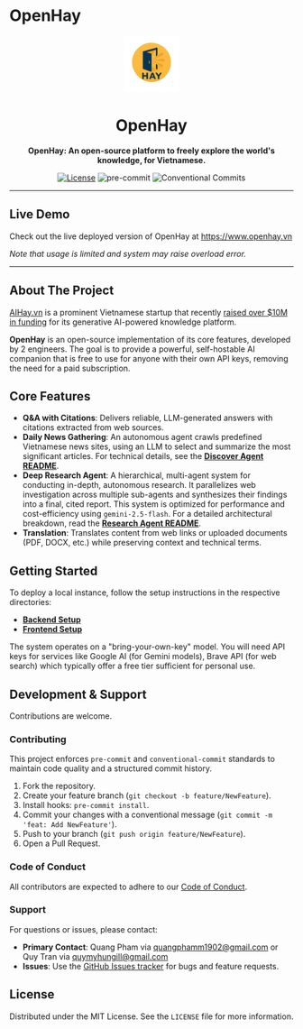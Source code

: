 # OpenHay

<p align="center">
  <a href="https://github.com/openhay-ai/openhay"><img src="./assets/logo-openhay.png" alt="OpenHay Logo" width="100"/></a>
</p>
<h1 align="center">OpenHay</h1>
<p align="center">
  <strong>OpenHay: An open-source platform to freely explore the world's knowledge, for Vietnamese.</strong>
</p>

<p align="center">
    <a href="https://github.com/openhay-ai/openhay/blob/main/LICENSE"><img src="https://img.shields.io/github/license/openhay-ai/openhay" alt="License"/></a>
    <img src="https://img.shields.io/badge/pre--commit-enabled-brightgreen?logo=pre-commit" alt="pre-commit">
    <img src="https://img.shields.io/badge/Conventional%20Commits-1.0.0-yellow.svg" alt="Conventional Commits">
</p>

---

## Live Demo

Check out the live deployed version of OpenHay at https://www.openhay.vn

*Note that usage is limited and system may raise overload error.*

---

## About The Project

[AIHay.vn](https://ai-hay.vn/) is a prominent Vietnamese startup that recently [raised over $10M in funding](https://news.tuoitre.vn/vietnamese-ai-startup-raises-10mn-in-series-a-funding-103250703165541286.htm) for its generative AI-powered knowledge platform.

**OpenHay** is an open-source implementation of its core features, developed by 2 engineers. The goal is to provide a powerful, self-hostable AI companion that is free to use for anyone with their own API keys, removing the need for a paid subscription.

## Core Features

-   **Q&A with Citations**: Delivers reliable, LLM-generated answers with citations extracted from web sources.
-   **Daily News Gathering**: An autonomous agent crawls predefined Vietnamese news sites, using an LLM to select and summarize the most significant articles. For technical details, see the [**Discover Agent README**](./backend/core/agents/discover/README.md).
-   **Deep Research Agent**: A hierarchical, multi-agent system for conducting in-depth, autonomous research. It parallelizes web investigation across multiple sub-agents and synthesizes their findings into a final, cited report. This system is optimized for performance and cost-efficiency using `gemini-2.5-flash`. For a detailed architectural breakdown, read the [**Research Agent README**](./backend/core/agents/research/README.md).
-   **Translation**: Translates content from web links or uploaded documents (PDF, DOCX, etc.) while preserving context and technical terms.

## Getting Started

To deploy a local instance, follow the setup instructions in the respective directories:

-   **[Backend Setup](./backend/README.md)**
-   **[Frontend Setup](./frontend/README.md)**

The system operates on a "bring-your-own-key" model. You will need API keys for services like Google AI (for Gemini models), Brave API (for web search) which typically offer a free tier sufficient for personal use.

## Development & Support

Contributions are welcome.

### Contributing

This project enforces `pre-commit` and `conventional-commit` standards to maintain code quality and a structured commit history.

1.  Fork the repository.
2.  Create your feature branch (`git checkout -b feature/NewFeature`).
3.  Install hooks: `pre-commit install`.
4.  Commit your changes with a conventional message (`git commit -m 'feat: Add NewFeature'`).
5.  Push to your branch (`git push origin feature/NewFeature`).
6.  Open a Pull Request.

### Code of Conduct

All contributors are expected to adhere to our [Code of Conduct](./CODE_OF_CONDUCT.md).

### Support

For questions or issues, please contact:
-   **Primary Contact**: Quang Pham via [quangphamm1902@gmail.com](mailto:quangphamm1902@gmail.com) or Quy Tran via [quymyhungill@gmail.com](mailto:quymyhungill@gmail.com)
-   **Issues**: Use the [GitHub Issues tracker](https://github.com/your-repo/openhay/issues) for bugs and feature requests.

## License

Distributed under the MIT License. See the `LICENSE` file for more information.
